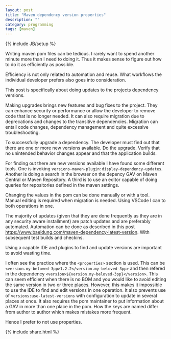 ```yaml
---
layout: post
title: "Maven dependency version properties"
description: ""
category: programming
tags: [maven]
---
```

{% include JB/setup %}

Writing maven pom files can be tedious.
I rarely want to spend another minute more than I need to doing it.
Thus it makes sense to figure out how to do it as efficiently as possible.

Efficiency is not only related to automation and reuse.
What workflows the individual developer prefers also goes into consideration.

This post is specifically about doing updates to the projects dependency versions.

Making upgrades brings new features and bug fixes to the project.
They can enhance security or performance or allow the developer to remove code that is no longer needed.
It can also require migration due to deprecations and changes to the transitive dependencies.
Migration can entail code changes, dependency management and quite excessive troubleshooting.

To successfully upgrade a dependency.
The developer must find out that there are one or more new versions available.
Do the upgrade.
Verify that no unintended behavior changes appear and that the application builds.

For finding out there are new versions available I have found some different tools.
One is invoking `versions-maven-plugin:display-dependency-updates`.
Another is doing a search in the browser on the depency GAV on Maven Central or Maven Repository.
A third is to use an editor capable of doing queries for repositories defined in the maven settings.

Changing the values in the pom can be done manually or with a tool.
Manual editing is required when migration is needed.
Using VSCode I can to both operations in one.

The majority of updates (given that they are done frequently as they are in any security aware installment) are patch updates and are preferably automated.
Automation can be done as described in this post <https://www.baeldung.com/maven-dependency-latest-version>.
With subsequent test builds and checkins.

Using a capable IDE and plugins to find and update versions are important to avoid wasting time.

I often see the practice where the `<properties>` section is used.
This can be `<version.my-beloved-3pp>1.2.2</version.my-beloved-3pp>` and then refered in the dependency `<version>${version.my-beloved-3pp}</version>`.
This can seem efficient when there is no BOM and you would like to avoid editing the same version in two or three places.
However, this makes it impossible to use the IDE to find and edit versions in one operation.
It also prevents use of `versions:use-latest-versions` with configuration to update in several places at once.
It also requires the pom maintainer to put information about a GAV in more than one place in the pom.
How the keys are named differ from author to author which makes mistakes more frequent.

Hence I prefer to not use properties.

{% include share.html %}
